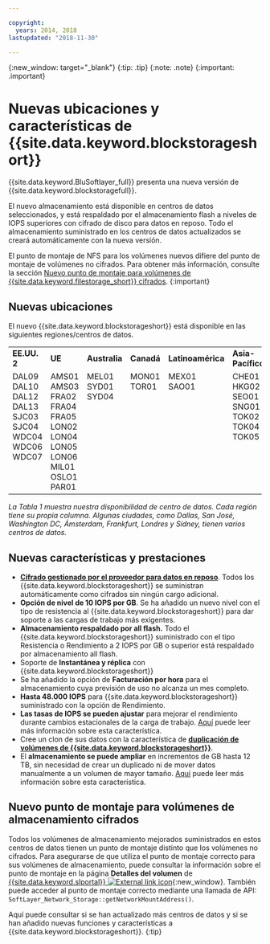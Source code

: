 ```yaml
---

copyright:
  years: 2014, 2018
lastupdated: "2018-11-30"

---
```

{:new_window: target="_blank"}
{:tip: .tip}
{:note: .note}
{:important: .important}

# Nuevas ubicaciones y características de {{site.data.keyword.blockstorageshort}}

{{site.data.keyword.BluSoftlayer_full}} presenta una nueva versión de {{site.data.keyword.blockstoragefull}}.

El nuevo almacenamiento está disponible en centros de datos seleccionados, y está respaldado por el almacenamiento flash a niveles de IOPS superiores con cifrado de disco para datos en reposo. Todo el almacenamiento suministrado en los centros de datos actualizados se creará automáticamente con la nueva versión.

El punto de montaje de NFS para los volúmenes nuevos difiere del punto de montaje de volúmenes no cifrados. Para obtener más información, consulte la sección [Nuevo punto de montaje para volúmenes de {{site.data.keyword.filestorage_short}} cifrados](#new-mount-point-for-encrypted-storage-volumes).
{:important}

## Nuevas ubicaciones

El nuevo {{site.data.keyword.blockstorageshort}} está disponible en las siguientes regiones/centros de datos.
<table role="presentation">
  <tr>
    <td><strong>EE.UU. 2</strong></td>
    <td><strong>UE</strong></td>
    <td><strong>Australia</strong></td>
    <td><strong>Canadá</strong></td>
    <td><strong>Latinoamérica</strong></td>
    <td><strong>Asia-Pacífico</strong></td>
  </tr>
  <tr>
    <td>DAL09<br />
	DAL10<br />
	DAL12<br />
	DAL13<br />
	SJC03<br />
        SJC04<br />
	WDC04<br />
	WDC06<br />
	WDC07<br />
	<br /><br /><br />
    </td>
    <td>AMS01<br />
        AMS03<br />
	FRA02<br />
	FRA04<br />
	FRA05<br />
	LON02<br />
	LON04<br />
	LON05<br />
	LON06<br />
	MIL01<br />
	OSLO1<br />
	PAR01<br />
    </td>
    <td>MEL01<br />
        SYD01<br />
        SYD04<br />
	<br /><br /><br /><br /><br /><br /><br /><br /><br />
    </td>
    <td>MON01<br />
        TOR01<br />
	<br /><br /><br /><br /><br /><br /><br /><br /><br /><br />
    </td>
    <td>MEX01<br />
        SAO01<br />
	<br /><br /><br /><br /><br /><br /><br /><br /><br /><br />
    </td>
    <td>CHE01<br />
        HKG02<br />
	SEO01<br />
	SNG01<br />
        TOK02<br />
	TOK04<br />
	TOK05<br />
	<br /><br /><br /><br /><br />
    </td>
  </tr>
</table>

*La Tabla 1 muestra nuestra disponibilidad de centro de datos. Cada región tiene su propia columna. Algunas ciudades, como Dallas, San José, Washington DC, Ámsterdam, Frankfurt, Londres y Sídney, tienen varios centros de datos.*

## Nuevas características y prestaciones

- **[Cifrado gestionado por el proveedor para datos en reposo](block-file-storage-encryption-rest.html)**.
  Todos los {{site.data.keyword.blockstorageshort}} se suministran automáticamente como cifrados sin ningún cargo adicional.
- **Opción de nivel de 10 IOPS por GB**.
  Se ha añadido un nuevo nivel con el tipo de resistencia al {{site.data.keyword.blockstorageshort}} para dar soporte a las cargas de trabajo más exigentes.
- **Almacenamiento respaldado por all flash.**
  Todo el {{site.data.keyword.blockstorageshort}} suministrado con el tipo Resistencia o Rendimiento a 2 IOPS por GB o superior está respaldado por almacenamiento all flash.
- Soporte de **Instantánea y réplica** con {{site.data.keyword.blockstorageshort}}
- Se ha añadido la opción de **Facturación por hora** para el almacenamiento cuya previsión de uso no alcanza un mes completo.
- **Hasta 48.000 IOPS** para {{site.data.keyword.blockstorageshort}} suministrado con la opción de Rendimiento.
- **Las tasas de IOPS se pueden ajustar** para mejorar el rendimiento durante cambios estacionales de la carga de trabajo. [Aquí](adjustable-iops.html) puede leer más información sobre esta característica.
- Cree un clon de sus datos con la característica de **[duplicación de volúmenes de {{site.data.keyword.blockstorageshort}}](how-to-create-duplicate-volume.html)**.
- El **almacenamiento se puede ampliar** en incrementos de GB hasta 12 TB, sin necesidad de crear un duplicado ni de mover datos manualmente a un volumen de mayor tamaño. [Aquí](expandable_block_storage.html) puede leer más información sobre esta característica.

## Nuevo punto de montaje para volúmenes de almacenamiento cifrados

Todos los volúmenes de almacenamiento mejorados suministrados en estos centros de datos tienen un punto de montaje distinto que los volúmenes no cifrados. Para asegurarse de que utiliza el punto de montaje correcto para sus volúmenes de almacenamiento, puede consultar la información sobre el punto de montaje en la página **Detalles del volumen** de [{{site.data.keyword.slportal}} ![External link icon](../../icons/launch-glyph.svg "External link icon")](https://control.softlayer.com/){:new_window}. También puede acceder al punto de montaje correcto mediante una llamada de API: `SoftLayer_Network_Storage::getNetworkMountAddress()`.

Aquí puede consultar si se han actualizado más centros de datos y si se han añadido nuevas funciones y características a {{site.data.keyword.blockstorageshort}}.
{:tip}
